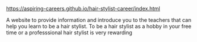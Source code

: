 https://aspiring-careers.github.io/hair-stylist-career/index.html

A website to provide information and introduce you to the teachers that can help you learn to be a hair stylist.
To be a hair stylist as a hobby in your free time or a professsional hair stylist is very rewarding
